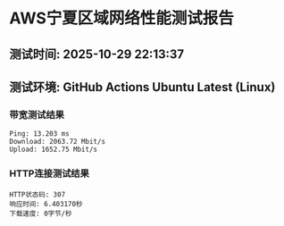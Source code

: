 # AWS宁夏区域网络性能测试报告
## 测试时间: 2025-10-29 22:13:37
## 测试环境: GitHub Actions Ubuntu Latest (Linux)

### 带宽测试结果
```
Ping: 13.203 ms
Download: 2063.72 Mbit/s
Upload: 1652.75 Mbit/s
```

### HTTP连接测试结果
```
HTTP状态码: 307
响应时间: 6.403170秒
下载速度: 0字节/秒
```

